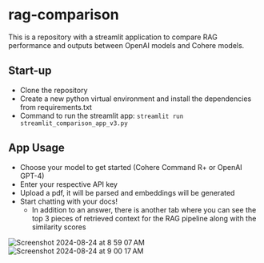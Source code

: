 # rag-comparison

This is a repository with a streamlit application to compare RAG performance and outputs between OpenAI models and Cohere models.

## Start-up
- Clone the repository
- Create a new python virtual environment and install the dependencies from requirements.txt
- Command to run the streamlit app: ```streamlit run streamlit_comparison_app_v3.py```

## App Usage
- Choose your model to get started (Cohere Command R+ or OpenAI GPT-4)
- Enter your respective API key
- Upload a pdf, it will be parsed and embeddings will be generated
- Start chatting with your docs!
  - In addition to an answer, there is another tab where you can see the top 3 pieces of retrieved context for the RAG pipeline along with the similarity scores



![Screenshot 2024-08-24 at 8 59 07 AM](https://github.com/user-attachments/assets/b571bd75-51b0-499c-a231-87c39451e034)
![Screenshot 2024-08-24 at 9 00 17 AM](https://github.com/user-attachments/assets/891fac74-8c4e-432a-928e-360e64f3ef40)
